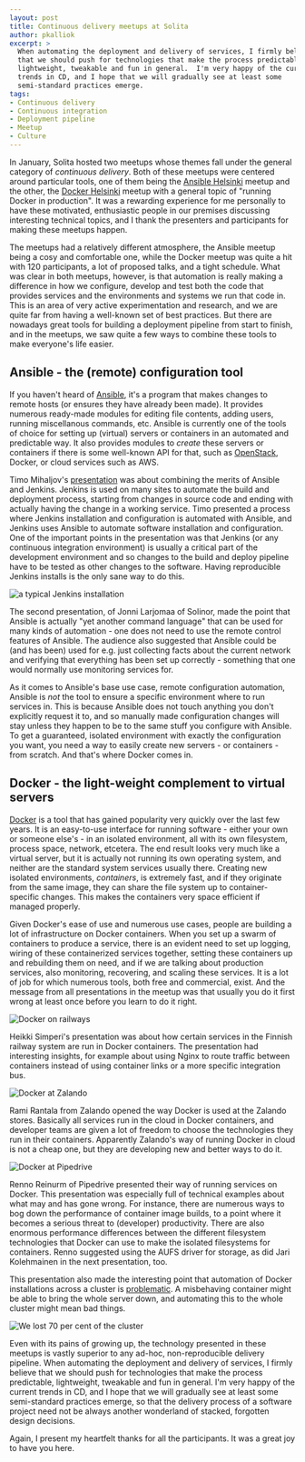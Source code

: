 ```yaml
---
layout: post
title: Continuous delivery meetups at Solita
author: pkalliok
excerpt: >
  When automating the deployment and delivery of services, I firmly believe
  that we should push for technologies that make the process predictable,
  lightweight, tweakable and fun in general.  I'm very happy of the current
  trends in CD, and I hope that we will gradually see at least some
  semi-standard practices emerge.
tags:
- Continuous delivery
- Continuous integration
- Deployment pipeline
- Meetup
- Culture
---
```


In January, Solita hosted two meetups whose themes fall under the general category of *continuous delivery*.  Both of these meetups were centered around particular tools, one of them being the [Ansible Helsinki](https://www.meetup.com/Ansible-Helsinki/events/235535175/) meetup and the other, the [Docker Helsinki](https://www.meetup.com/Docker-Helsinki/events/235753507/) meetup with a general topic of "running Docker in production".  It was a rewarding experience for me personally to have these motivated, enthusiastic people in our premises discussing interesting technical topics, and I thank the presenters and participants for making these meetups happen.

The meetups had a relatively different atmosphere, the Ansible meetup being a cosy and comfortable one, while the Docker meetup was quite a hit with 120 participants, a lot of proposed talks, and a tight schedule.  What was clear in both meetups, however, is that automation is really making a difference in how we configure, develop and test both the code that provides services and the environments and systems we run that code in.  This is an area of very active experimentation and research, and we are quite far from having a well-known set of best practices.  But there are nowadays great tools for building a deployment pipeline from start to finish, and in the meetups, we saw quite a few ways to combine these tools to make everyone's life easier.

## Ansible - the (remote) configuration tool

If you haven't heard of [Ansible](http://docs.ansible.com/), it's a program that makes changes to remote hosts (or ensures they have already been made).  It provides numerous ready-made modules for editing file contents, adding users, running miscellanous commands, etc.  Ansible is currently one of the tools of choice for setting up (virtual) servers or containers in an automated and predictable way.  It also provides modules to *create* these servers or containers if there is some well-known API for that, such as [OpenStack](http://developer.openstack.org/), Docker, or cloud services such as AWS.

Timo Mihaljov's [presentation](http://dev.solita.fi/jenkins-ansible-slides/) was about combining the merits of Ansible and Jenkins.  Jenkins is used on many sites to automate the build and deployment process, starting from changes in source code and ending with actually having the change in a working service.  Timo presented a process where Jenkins installation and configuration is automated with Ansible, and Jenkins uses Ansible to automate software installation and configuration.  One of the important points in the presentation was that Jenkins (or any continuous integration environment) is usually a critical part of the development environment and so changes to the build and deploy pipeline have to be tested as other changes to the software.  Having reproducible Jenkins installs is the only sane way to do this.

![a typical Jenkins installation](/img/continuous-delivery-meetups/20170110_161243.jpg)

The second presentation, of Jonni Larjomaa of Solinor, made the point that Ansible is actually "yet another command language" that can be used for many kinds of automation - one does not need to use the remote control features of Ansible.  The audience also suggested that Ansible could be (and has been) used for e.g. just collecting facts about the current network and verifying that everything has been set up correctly - something that one would normally use monitoring services for.

As it comes to Ansible's base use case, remote configuration automation, Ansible is *not* the tool to ensure a specific environment where to run services in.  This is because Ansible does not touch anything you don't explicitly request it to, and so manually made configuration changes will stay unless they happen to be to the same stuff you configure with Ansible.  To get a guaranteed, isolated environment with exactly the configuration you want, you need a way to easily create new servers - or containers - from scratch.  And that's where Docker comes in.

## Docker - the light-weight complement to virtual servers

[Docker](https://docs.docker.com/) is a tool that has gained popularity very quickly over the last few years.  It is an easy-to-use interface for running software - either your own or someone else's - in an isolated environment, all with its own filesystem, process space, network, etcetera.  The end result looks very much like a virtual server, but it is actually not running its own operating system, and neither are the standard system services usually there.  Creating new isolated environments, *containers*, is extremely fast, and if they originate from the same image, they can share the file system up to container-specific changes.  This makes the containers very space efficient if managed properly.

Given Docker's ease of use and numerous use cases, people are building a lot of infrastructure on Docker containers.  When you set up a swarm of containers to produce a service, there is an evident need to set up logging, wiring of these containerized services together, setting these containers up and rebuilding them on need, and if we are talking about production services, also monitoring, recovering, and scaling these services.  It is a lot of job for which numerous tools, both free and commercial, exist.  And the message from all presentations in the meetup was that usually you do it first wrong at least once before you learn to do it right.

![Docker on railways](/img/continuous-delivery-meetups/IMG_20170117_172620.jpg)

Heikki Simperi's presentation was about how certain services in the Finnish railway system are run in Docker containers.  The presentation had interesting insights, for example about using Nginx to route traffic between containers instead of using container links or a more specific integration bus.

![Docker at Zalando](/img/continuous-delivery-meetups/IMG_20170117_181434.jpg)

Rami Rantala from Zalando opened the way Docker is used at the Zalando stores.  Basically all services run in the cloud in Docker containers, and developer teams are given a lot of freedom to choose the technologies they run in their containers.  Apparently Zalando's way of running Docker in cloud is not a cheap one, but they are developing new and better ways to do it.

![Docker at Pipedrive](/img/continuous-delivery-meetups/IMG_20170117_184849.jpg)

Renno Reinurm of Pipedrive presented their way of running services on Docker.  This presentation was especially full of technical examples about what may and has gone wrong.  For instance, there are numerous ways to bog down the performance of container image builds, to a point where it becomes a serious threat to (developer) productivity.  There are also enormous performance differences between the different filesystem technologies that Docker can use to make the isolated filesystems for containers.  Renno suggested using the AUFS driver for storage, as did Jari Kolehmainen in the next presentation, too.

This presentation also made the interesting point that automation of Docker installations across a cluster is [problematic](https://youtu.be/PivpCKEiQOQ).  A misbehaving container might be able to bring the whole server down, and automating this to the whole cluster might mean bad things.

![We lost 70 per cent of the cluster](/img/continuous-delivery-meetups/IMG_20170117_190611.jpg)

Even with its pains of growing up, the technology presented in these meetups is vastly superior to any ad-hoc, non-reproducible delivery pipeline.  When automating the deployment and delivery of services, I firmly believe that we should push for technologies that make the process predictable, lightweight, tweakable and fun in general.  I'm very happy of the current trends in CD, and I hope that we will gradually see at least some semi-standard practices emerge, so that the delivery process of a software project need not be always another wonderland of stacked, forgotten design decisions.

Again, I present my heartfelt thanks for all the participants.  It was a great joy to have you here.

